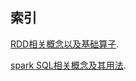 ## 索引

[RDD相关概念以及基础算子](https://github.com/YaoQi17/sparkLearning/tree/master/sparkRDD).

[spark SQL相关概念及其用法](https://github.com/YaoQi17/sparkLearning/tree/master/sparkMysql).